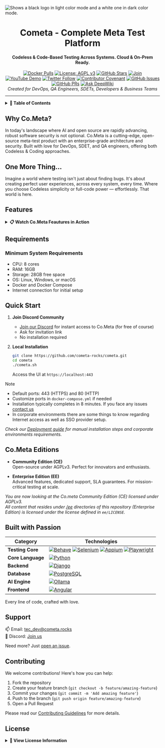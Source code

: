 <picture>
  <source media="(prefers-color-scheme: dark)" srcset="https://raw.githubusercontent.com/cometa-rocks/cometa_documentation/main/img/logos/COMETAROCKS_LogoEslog_Y_W.png">
  <source media="(prefers-color-scheme: light)" srcset="https://raw.githubusercontent.com/cometa-rocks/cometa_documentation/main/img/logos/COMETAROCKS_LogoEslog_Y_B.png">
  <img alt="Shows a black logo in light color mode and a white one in dark color mode." src="https://user-images.githubusercontent.com/25423296/163456779-a8556205-d0a5-45e2-ac17-42d089e3c3f8.png">
</picture>
<div align="center">
  <h1>Cometa - Complete Meta Test Platform</h1>
  <h4>Codeless & Code-Based Testing Across Systems. Cloud & On-Prem Ready.</h4>

  [![Docker Pulls](https://img.shields.io/docker/pulls/cometa/django?style=flat-square)](https://hub.docker.com/r/cometa/django)
  [![License: AGPL v3](https://img.shields.io/badge/License-AGPL%20v3-blue.svg?style=flat-square)](https://www.gnu.org/licenses/agpl-3.0.html)
  [![GitHub Stars](https://img.shields.io/github/stars/cometa-rocks/cometa?style=social)](https://github.com/cometa-rocks/cometa/stargazers)
  [![Join](https://img.shields.io/discord/810822044367061042?label=Join%20our%20Community&logo=discord)](https://discord.gg/PUxt5bsRej)
  [![YouTube Demo](https://img.shields.io/badge/Watch-Demo-red?logo=youtube&style=flat-square)](https://youtu.be/s86rnmbLDpc)
  [![Twitter Follow](https://img.shields.io/twitter/follow/cometa_rocks?style=social)](https://twitter.com/cometa_rocks)
  [![Contributor Covenant](https://img.shields.io/badge/Contributor%20Covenant-2.1-4baaaa.svg)](CODE_OF_CONDUCT.md)
  [![GitHub Issues](https://img.shields.io/github/issues/cometa-rocks/cometa?style=flat-square)](https://github.com/cometa-rocks/cometa/issues)
  [![GitHub PRs](https://img.shields.io/github/issues-pr/cometa-rocks/cometa?style=flat-square)](https://github.com/cometa-rocks/cometa/pulls)
  [![Ask DeepWiki](https://deepwiki.com/badge.svg)](https://deepwiki.com/cometa-rocks/cometa)
  <br/>
  <em>Created for DevOps, QA Engineers, SDETs, Developers & Business Teams</em>
</div>

---

<details>
<summary><b>📑 Table of Contents</b></summary>

- [Why Co.Meta?](#why-cometa)
- [Features](#features)
- [Requirements](#requirements)
- [Quick Start](#quick-start)
- [Editions](#cometa-editions)
- [Technology Stack](#built-with-passion)
- [Support](#support)
- [License](#license)
- [Contributing](#contributing)
</details>

## Why Co.Meta?

In today's landscape where AI and open source are rapidly advancing, robust software security is not optional. Co.Meta is a cutting-edge, open-source meta-test product with an enterprise-grade architecture and security. Built with love for DevOps, SDET, and QA engineers, offering both Codeless & Coding approaches.

## One More Thing...
Imagine a world where testing isn't just about finding bugs. It's about creating perfect user experiences, across every system, every time. Where you choose Codeless simplicity or full-code power — effortlessly. That world is here.

## Features

<details>
<summary><b>📋 Watch Co.Meta Feautures in Action</b></summary>

| Feature | Status | Description | Video |
|---------|--------|-------------|-------|
| Accessibility | ✔️ | Automated accessibility testing compliant with European Accessibility Act | [Watch Demo](https://www.youtube.com/watch?v=04bZhh2188Y) |
| AI & Automation | ✔️ | AI-powered test automation and analysis | [Watch Demo](https://www.loom.com/share/1d5cdb0681ab46308ddf96de0b824e10?sid=5cb1df8b-04ac-4dcd-96e5-47e2a96565b6) |
| API | ✔️ | Advanced API testing with header and payload management | [Watch Demo](https://youtu.be/plC8qag08ZQ) |
| Automation | ✔️ | REST API automation with JSON and XML support | [Watch Demo](https://www.youtube.com/watch?v=QQf6nrAP-Sw) |
| CI/CD Integration | ✔️ | Seamless integration with major CI/CD platforms | [Part 1](https://youtu.be/TFsZSmyM4wU) + [Part 2](https://youtu.be/TD9U_cbM_JA) |
| Data-Driven | ✔️ | Advanced file handling and data-driven testing | [Watch Demo](https://youtu.be/f-3PxxhrIGY) |
| Database Testing | ✔️ | Comprehensive database testing capabilities | [Watch Demo](https://www.youtube.com/watch?v=uGRXoUh3aFA) |
| E2E | ✔️ | End-to-end testing across multiple platforms | Coming Soon |
| Mobile | ✔️ | Mobile application testing | Coming Soon |
| Windows | ✔️ | Native Windows application testing | [Watch Demo](https://youtu.be/9AqaR4W2Z1Y) |
| Monitoring | ✔️ | Real-time test monitoring and reporting | Coming Soon |
| Load Testing | ✔️ | Performance and load testing capabilities | [Watch Demo](https://www.youtube.com/watch?v=hWAyx6iBbU4) |
| Basic Security | ✔️ | Basic security testing features | Coming Soon |

</details>

## Requirements

### Minimum System Requirements
- CPU: 8 cores
- RAM: 16GB
- Storage: 28GB free space
- OS: Linux, Windows, or macOS
- Docker and Docker Compose
- Internet connection for initial setup

## Quick Start

1. **Join Discord Community**
   - [Join our Discord](https://discord.gg/e3uBKHhKW5) for instant access to Co.Meta (for free of course)
   - Ask for invitation link
   - No installation required

2. **Local Installation**
   ```bash
   git clone https://github.com/cometa-rocks/cometa.git
   cd cometa
   ./cometa.sh
   ```
   Access the UI at `https://localhost:443`

> [!NOTE]
> - Default ports: 443 (HTTPS) and 80 (HTTP)
> - Customize ports in `docker-compose.yml` if needed
> - Installation typically completes in 8 minutes. If you face any issues [contact us](#support)
> - In corporate environments there are some things to know regarding Internet access as well as SSO provider setup.

*Check our [Deployment guide](https://github.com/cometa-rocks/cometa_documentation/blob/main/docs/admin/deployment.md) for manual installation steps and corporate environments requirements.*

## Co.Meta Editions

- **Community Edition (CE)**  
  Open-source under AGPLv3. Perfect for innovators and enthusiasts.

- **Enterprise Edition (EE)**  
  Advanced features, dedicated support, SLA guarantees. For mission-critical testing at scale.

*You are now looking at the Co.meta Community Edition (CE) licensed under AGPLv3.* </br>
*All content that resides under [/ee](https://github.com/search?q=repo%3Acometa-rocks%2Fcometa%20%2Fee&type=code) directories of this repository (Enterprise Edition) is licensed under the license defined in `ee/LICENSE`.*

## Built with Passion

| Category | Technologies |
|----------|-------------|
| **Testing Core** | [![Behave](https://img.shields.io/badge/Behave-000000?style=for-the-badge&logo=python&logoColor=white)](https://behave.readthedocs.io/en/stable/) [![Selenium](https://img.shields.io/badge/Selenium-43B02A?style=for-the-badge&logo=selenium&logoColor=white)](https://selenium.dev/) [![Appium](https://img.shields.io/badge/Appium-000000?style=for-the-badge&logo=appium&logoColor=white)](https://appium.io/) [![Playwright](https://img.shields.io/badge/Playwright-2EAD33?style=for-the-badge&logo=playwright&logoColor=white)](https://playwright.dev/) |
| **Core Language** | [![Python](https://img.shields.io/badge/Python-3776AB?style=for-the-badge&logo=python&logoColor=white)](https://python.org) |
| **Backend** | [![Django](https://img.shields.io/badge/Django-092E20?style=for-the-badge&logo=django&logoColor=white)](https://www.djangoproject.com/) |
| **Database** | [![PostgreSQL](https://img.shields.io/badge/PostgreSQL-316192?style=for-the-badge&logo=postgresql&logoColor=white)](https://www.postgresql.org/) |
| **AI Engine** | [![Ollama](https://img.shields.io/badge/Ollama-000000?style=for-the-badge&logo=ollama&logoColor=white)](https://ollama.com) |
| **Frontend** | [![Angular](https://img.shields.io/badge/Angular-DD0031?style=for-the-badge&logo=angular&logoColor=white)](https://angular.io/) |

Every line of code, crafted with love.

## Support
📫 Email: [tec_dev@cometa.rocks](mailto:tec_dev@cometa.rocks)  
💬 Discord: [Join us](https://discord.gg/e3uBKHhKW5)

Need more? Just [open an issue](https://github.com/cometa-rocks/cometa/issues).

## Contributing

We welcome contributions! Here's how you can help:

1. Fork the repository
2. Create your feature branch (`git checkout -b feature/amazing-feature`)
3. Commit your changes (`git commit -m 'Add amazing feature'`)
4. Push to the branch (`git push origin feature/amazing-feature`)
5. Open a Pull Request

Please read our [Contributing Guidelines](CONTRIBUTING.md) for more details.

## License

<details>
<summary><b>📜 View License Information</b></summary>

Copyright 2025 COMETA ROCKS S.L.

Portions of this software are licensed as follows:

* All content that resides under "ee/" directory of this repository (Enterprise Edition) is licensed under the license defined in "ee/LICENSE".
* All third party components incorporated into the Co.meta Software are licensed under the original license provided by the owner of the applicable component.
* Content outside of the above mentioned directories or restrictions above is available under the "AGPLv3" license as defined in `LICENSE` file.

</details>